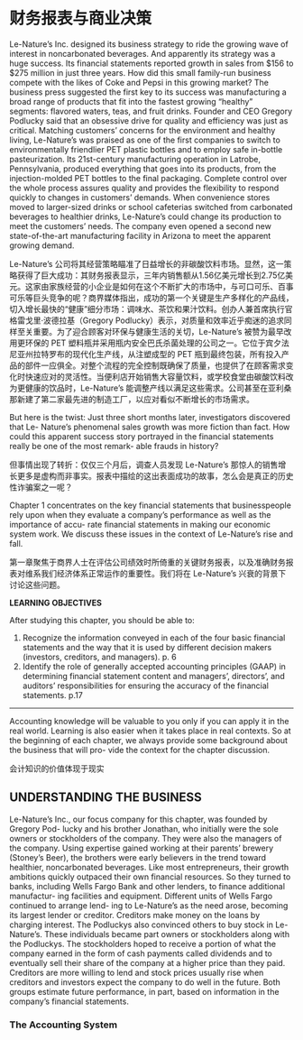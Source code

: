 # 财务报表与商业决策

Le-Nature’s Inc. designed its business strategy to ride the growing wave of interest 
in noncarbonated beverages. And apparently its strategy was a huge success. Its 
financial statements reported growth in sales from $156 to $275 million in just 
three years. How did this small family-run business compete with the likes of Coke and 
Pepsi in this growing market? The business press suggested the first key to its success 
was manufacturing a broad range of products that fit into the fastest growing “healthy” 
segments: flavored waters, teas, and fruit drinks. Founder and CEO Gregory Podlucky 
said that an obsessive drive for quality and efficiency was just as critical. Matching 
customers’ concerns for the environment and healthy living, Le-Nature’s was praised as 
one of the first companies to switch to environmentally friendlier PET plastic bottles and to 
employ safe in-bottle pasteurization. Its 21st-century manufacturing operation in Latrobe, 
Pennsylvania, produced everything that goes into its products, from the injection-molded 
PET bottles to the final packaging. Complete control over the whole process assures 
quality and provides the flexibility to respond quickly to changes in customers’ demands. 
When convenience stores moved to larger-sized drinks or school cafeterias switched 
from carbonated beverages to healthier drinks, Le-Nature’s could change its production 
to meet the customers’ needs. The company even opened a second new state-of-the-art 
manufacturing facility in Arizona to meet the apparent growing demand.

Le-Nature’s 公司将其经营策略瞄准了日益增长的非碳酸饮料市场。显然，这一策略获得了巨大成功：其财务报表显示，三年内销售额从1.56亿美元增长到2.75亿美元。这家由家族经营的小企业是如何在这个不断扩大的市场中，与可口可乐、百事可乐等巨头竞争的呢？商界媒体指出，成功的第一个关键是生产多样化的产品线，切入增长最快的“健康”细分市场：调味水、茶饮和果汁饮料。创办人兼首席执行官格雷戈里·波德拉基（Gregory Podlucky）表示，对质量和效率近乎痴迷的追求同样至关重要。为了迎合顾客对环保与健康生活的关切，Le-Nature’s 被赞为最早改用更环保的 PET 塑料瓶并采用瓶内安全巴氏杀菌处理的公司之一。它位于宾夕法尼亚州拉特罗布的现代化生产线，从注塑成型的 PET 瓶到最终包装，所有投入产品的部件一应俱全。对整个流程的完全控制既确保了质量，也提供了在顾客需求变化时快速应对的灵活性。当便利店开始销售大容量饮料，或学校食堂由碳酸饮料改为更健康的饮品时，Le-Nature’s 能调整产线以满足这些需求。公司甚至在亚利桑那新建了第二家最先进的制造工厂，以应对看似不断增长的市场需求。

But here is the twist: Just three short months later, investigators discovered that Le-
Nature’s phenomenal sales growth was more fiction than fact. How could this apparent 
success story portrayed in the financial statements really be one of the most remark-
able frauds in history?

但事情出现了转折：仅仅三个月后，调查人员发现 Le-Nature’s 那惊人的销售增长更多是虚构而非事实。报表中描绘的这出表面成功的故事，怎么会是真正的历史性诈骗案之一呢？

Chapter 1 concentrates on the key financial statements that businesspeople rely 
upon when they evaluate a company’s performance as well as the importance of accu-
rate financial statements in making our economic system work. We discuss these issues 
in the context of Le-Nature’s rise and fall.

第一章聚焦于商界人士在评估公司绩效时所倚重的关键财务报表，以及准确财务报表对维系我们经济体系正常运作的重要性。我们将在 Le-Nature’s 兴衰的背景下讨论这些问题。

**LEARNING OBJECTIVES**

After studying this chapter, you should be able to:

1.  Recognize the information conveyed in each of the four basic financial 
statements and the way that it is used by different decision makers 
(investors, creditors, and managers). p. 6
2.  Identify the role of generally accepted accounting principles (GAAP) 
in determining financial statement content and managers’, directors’, 
and auditors’ responsibilities for ensuring the accuracy of the financial 
statements. p.17

---

Accounting knowledge will be valuable to you only if you can apply it in the real 
world. Learning is also easier when it takes place in real contexts. So at the beginning 
of each chapter, we always provide some background about the business that will pro-
vide the context for the chapter discussion.

会计知识的价值体现于现实

## UNDERSTANDING THE BUSINESS

Le-Nature’s Inc., our focus company for this chapter, was founded by Gregory Pod-
lucky and his brother Jonathan, who initially were the sole owners or stockholders of 
the company. They were also the managers of the company. Using expertise gained 
working at their parents’ brewery (Stoney’s Beer), the brothers were early believers in 
the trend toward healthier, noncarbonated beverages. Like most entrepreneurs, their 
growth ambitions quickly outpaced their own financial resources. So they turned to 
banks, including Wells Fargo Bank and other lenders, to finance additional manufactur-
ing facilities and equipment. Different units of Wells Fargo continued to arrange lend-
ing to Le-Nature’s as the need arose, becoming its largest lender or creditor. Creditors 
make money on the loans by charging interest. The Podluckys also convinced others to 
buy stock in Le-Nature’s. These individuals became part owners or stockholders along 
with the Podluckys. The stockholders hoped to receive a portion of what the company 
earned in the form of cash payments called dividends and to eventually sell their share 
of the company at a higher price than they paid. Creditors are more willing to lend and 
stock prices usually rise when creditors and investors expect the company to do well 
in the future. Both groups estimate future performance, in part, based on information in 
the company’s financial statements.

### The Accounting System